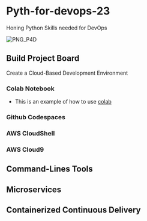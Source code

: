 # Pyth-for-devops-23
Honing Python Skills needed for DevOps

![PNG_P4D](https://user-images.githubusercontent.com/50235388/230630033-bb528803-be76-457d-afb8-fa2eb5dd763d.png)

## Build Project Board

Create a Cloud-Based Development Environment

### Colab Notebook

* This is an example of how to use [colab](https://github.com/NamsyJay/Pyth-for-devops-23/blob/main/starting_pydevops_23.ipynb)

### Github Codespaces
### AWS CloudShell
### AWS Cloud9


## Command-Lines Tools

## Microservices

## Containerized Continuous Delivery
